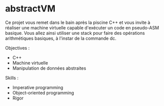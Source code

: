 # abstractVM

Ce projet vous remet dans le bain après la piscine C++ et vous invite à réaliser une machine virtuelle capable d'exécuter un code en pseudo-ASM basique. Vous allez ainsi utiliser une stack pour faire des opérations arithmétiques basiques, à l'instar de la commande dc.

Objectives :
 - C++
 - Machine virtuelle
 - Manipulation de données abstraites 

Skills :
 - Imperative programming
 - Object-oriented programming
 - Rigor 
